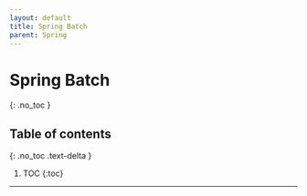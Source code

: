 ```yaml
---
layout: default
title: Spring Batch
parent: Spring
---
```


# Spring Batch
{: .no_toc }

## Table of contents
{: .no_toc .text-delta }

1. TOC
{:toc}

---
